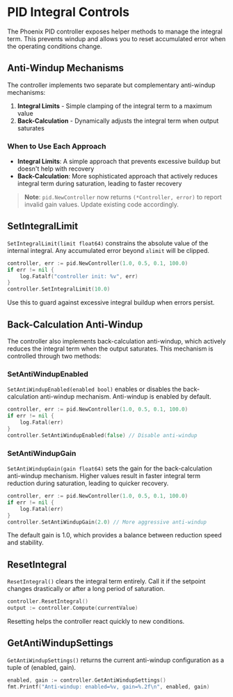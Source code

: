# PID Integral Controls

The Phoenix PID controller exposes helper methods to manage the integral term.
This prevents windup and allows you to reset accumulated error when the
operating conditions change.

## Anti-Windup Mechanisms

The controller implements two separate but complementary anti-windup mechanisms:

1. **Integral Limits** - Simple clamping of the integral term to a maximum value
2. **Back-Calculation** - Dynamically adjusts the integral term when output saturates

### When to Use Each Approach

- **Integral Limits**: A simple approach that prevents excessive buildup but doesn't help with recovery
- **Back-Calculation**: More sophisticated approach that actively reduces integral term during saturation, leading to faster recovery

> **Note**: `pid.NewController` now returns `(*Controller, error)` to report invalid gain values. Update existing code accordingly.

## SetIntegralLimit

`SetIntegralLimit(limit float64)` constrains the absolute value of the
internal integral. Any accumulated error beyond `±limit` will be clipped.

```go
controller, err := pid.NewController(1.0, 0.5, 0.1, 100.0)
if err != nil {
    log.Fatalf("controller init: %v", err)
}
controller.SetIntegralLimit(10.0)
```

Use this to guard against excessive integral buildup when errors persist.

## Back-Calculation Anti-Windup

The controller also implements back-calculation anti-windup, which actively reduces the
integral term when the output saturates. This mechanism is controlled through two methods:

### SetAntiWindupEnabled

`SetAntiWindupEnabled(enabled bool)` enables or disables the back-calculation anti-windup mechanism.
Anti-windup is enabled by default.

```go
controller, err := pid.NewController(1.0, 0.5, 0.1, 100.0)
if err != nil {
    log.Fatal(err)
}
controller.SetAntiWindupEnabled(false) // Disable anti-windup
```

### SetAntiWindupGain

`SetAntiWindupGain(gain float64)` sets the gain for the back-calculation anti-windup mechanism.
Higher values result in faster integral term reduction during saturation, leading to quicker recovery.

```go
controller, err := pid.NewController(1.0, 0.5, 0.1, 100.0)
if err != nil {
    log.Fatal(err)
}
controller.SetAntiWindupGain(2.0) // More aggressive anti-windup
```

The default gain is 1.0, which provides a balance between reduction speed and stability.

## ResetIntegral

`ResetIntegral()` clears the integral term entirely. Call it if the setpoint
changes drastically or after a long period of saturation.

```go
controller.ResetIntegral()
output := controller.Compute(currentValue)
```

Resetting helps the controller react quickly to new conditions.

## GetAntiWindupSettings

`GetAntiWindupSettings()` returns the current anti-windup configuration as a tuple of (enabled, gain).

```go
enabled, gain := controller.GetAntiWindupSettings()
fmt.Printf("Anti-windup: enabled=%v, gain=%.2f\n", enabled, gain)
```


